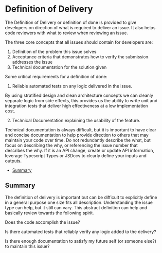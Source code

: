 # Definition of Delivery

The Definition of Delivery or definition of done is provided to give developers
on direction of what is required to deliver an issue. It also helps code
reviewers with what to review when reviewing an issue.

The three core concepts that all issues should contain for developers are:

1. Definition of the problem this issue solves
1. Acceptance criteria that demonstrates how to verify the submission addresses
   the issue
1. Technical documentation for the solution given

Some critical requirements for a definition of done:

1. Reliable automated tests on any logic delivered in the issue.

By using stratified design and clean architecture concepts we can cleanly
separate logic from side effects, this provides us the ability to write unit and
integration tests that deliver high effectiveness at a low implementation cost.

2. Technical Documentation explaining the usability of the feature.

Technical documentation is always difficult, but it is important to have clear
and concise documentation to help provide direction to others that may maintain
your code over time. Do not redundantly describe the what, but focus on
describing the why, or referencing the issue number that describes the why. If
it is an API change, create or update API information, leverage Typescript Types
or JSDocs to clearly define your inputs and outputs.

<!-- toc -->

- [Summary](#summary)

<!-- tocstop -->

## Summary

The definition of delivery is important but can be difficult to explicitly
define in a general purpose one size fits all description. Understanding the
issue type can help, but it still can vary. This abstract definition can help
and basically review towards the following spirit.

Does the code accomplish the issue?

Is there automated tests that reliably verify any logic added to the delivery?

Is there enough documentation to satisfy my future self (or someone else?) to
maintain this issue?
